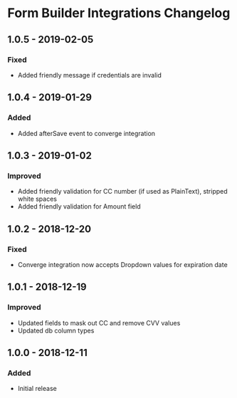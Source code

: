 # Form Builder Integrations Changelog

## 1.0.5 - 2019-02-05

### Fixed
- Added friendly message if credentials are invalid

## 1.0.4 - 2019-01-29

### Added
- Added afterSave event to converge integration

## 1.0.3 - 2019-01-02

### Improved
- Added friendly validation for CC number (if used as PlainText), stripped white spaces
- Added friendly validation for Amount field

## 1.0.2 - 2018-12-20

### Fixed
- Converge integration now accepts Dropdown values for expiration date


## 1.0.1 - 2018-12-19

### Improved
- Updated fields to mask out CC and remove CVV values
- Updated db column types

## 1.0.0 - 2018-12-11

### Added
- Initial release
